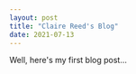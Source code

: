 ```yaml
---
layout: post
title: "Claire Reed's Blog"
date: 2021-07-13
---
```


Well, here's my first blog post...
